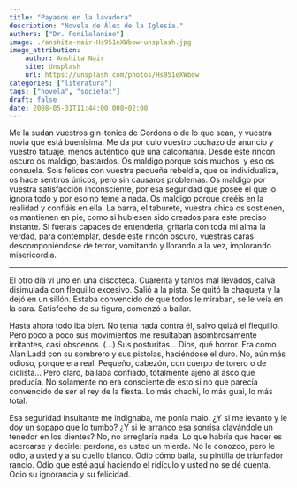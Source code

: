 ```yaml
---
title: "Payasos en la lavadora"
description: "Novela de Álex de la Iglesia."
authors: ["Dr. Fenilalanino"]
image: ./anshita-nair-Hs951eXWbow-unsplash.jpg
image_attribution:
    author: Anshita Nair
    site: Unsplash
    url: https://unsplash.com/photos/Hs951eXWbow
categories: ["literatura"]
tags: ["novela", "societat"]
draft: false
date: 2008-05-31T11:44:00.008+02:00
---
```


Me la sudan vuestros gin-tonics de Gordons o de lo que sean, y vuestra novia que está buenísima. Me da por culo vuestro cochazo de anuncio y vuestro tatuaje, menos auténtico que una calcomanía. Desde este rincón oscuro os maldigo, bastardos. Os maldigo porque sois muchos, y eso os consuela. Sois felices con vuestra pequeña rebeldía, que os individualiza, os hace sentiros únicos, pero sin causaros problemas. Os maldigo por vuestra satisfacción inconsciente, por esa seguridad que posee el que lo ignora todo y por eso no teme a nada. Os maldigo porque creéis en la realidad y confiáis en ella. La barra, el taburete, vuestra chica os sostienen, os mantienen en pie, como si hubiesen sido creados para este preciso instante. Si fuerais capaces de entenderla, gritaría con toda mi alma la verdad, para contemplar, desde este rincón oscuro, vuestras caras descomponiéndose de terror, vomitando y llorando a la vez, implorando misericordia.

---

El otro día vi uno en una discoteca. Cuarenta y tantos mal llevados, calva disimulada con flequillo excesivo. Salió a la pista. Se quitó la chaqueta y la dejó en un sillón. Estaba convencido de que todos le miraban, se le veía en la cara. Satisfecho de su figura, comenzó a bailar.

Hasta ahora todo iba bien. No tenía nada contra él, salvo quizá el flequillo. Pero poco a poco sus movimientos me resultaban asombrosamente irritantes, casi obscenos. (...) Sus posturitas... Dios, qué horror. Era como Alan Ladd con su sombrero y sus pistolas, haciéndose el duro. No, aún más odioso, porque era real. Pequeño, cabezón, con cuerpo de torero o de ciclista... Pero claro, bailaba confiado, totalmente ajeno al asco que producía. No solamente no era consciente de esto si no que parecía convencido de ser el rey de la fiesta. Lo más chachi, lo más guai, lo más total.

Esa seguridad insultante me indignaba, me ponía malo. ¿Y si me levanto y le doy un sopapo que lo tumbo? ¿Y si le arranco esa sonrisa clavándole un tenedor en los dientes? No, no arreglaría nada. Lo que habría que hacer es acercarse y decirle: perdone, es usted un mierda. No le conozco, pero le odio, a usted y a su cuello blanco. Odio cómo baila, su pintilla de triunfador rancio. Odio que esté aquí haciendo el ridículo y usted no se dé cuenta. Odio su ignorancia y su felicidad.
